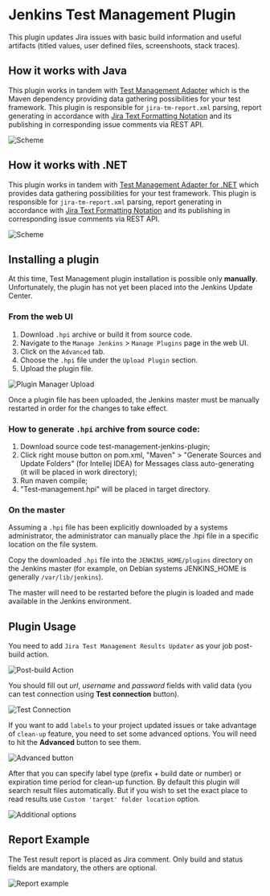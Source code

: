 # Jenkins Test Management Plugin
This plugin updates Jira issues with basic build information and useful artifacts (titled values, user defined files, screenshoots, stack traces).

## How it works with Java

This plugin works in tandem with [Test Management Adapter] which is the Maven dependency providing data gathering possibilities for your test framework. This plugin is responsible for `jira-tm-report.xml` parsing, report generating in accordance with [Jira Text Formatting Notation] and its publishing in corresponding issue comments via REST API.

![Scheme](/images/readme_main_scheme.jpg)

## How it works with .NET

This plugin works in tandem with [Test Management Adapter for .NET] which provides data gathering possibilities for your test framework. This plugin is responsible for `jira-tm-report.xml` parsing, report generating in accordance with [Jira Text Formatting Notation] and its publishing in corresponding issue comments via REST API.

![Scheme](/images/readme_main_scheme_NET.jpg)

## Installing a plugin

At this time, Test Management plugin installation is possible only **manually**. Unfortunately, the plugin has not yet been placed into the Jenkins Update Center.

### From the web UI

1. Download `.hpi` archive or build it from source code.
1. Navigate to the `Manage Jenkins` > `Manage Plugins` page in the web UI.
1. Click on the `Advanced` tab.
1. Choose the `.hpi` file under the `Upload Plugin` section.
1. Upload the plugin file.

![Plugin Manager Upload](https://jenkins.io/doc/book/resources/managing/plugin-manager-upload.png)

Once a plugin file has been uploaded, the Jenkins master must be manually restarted in order for the changes to take effect.

### How to generate `.hpi` archive from source code:

1. Download source code test-management-jenkins-plugin;
2. Click right mouse button on pom.xml, "Maven" > "Generate Sources and Update Folders" (for Intellej IDEA) for Messages class auto-generating (it will be placed in work directory);
3. Run maven compile;
4. "Test-management.hpi" will be placed in target directory.

### On the master

Assuming a `.hpi` file has been explicitly downloaded by a systems administrator, the administrator can manually place the .hpi file in a specific location on the file system.

Copy the downloaded `.hpi` file into the `JENKINS_HOME/plugins` directory on the Jenkins master (for example, on Debian systems JENKINS_HOME is generally `/var/lib/jenkins`).

The master will need to be restarted before the plugin is loaded and made available in the Jenkins environment.

## Plugin Usage

You need to add `Jira Test Management Results Updater` as your job post-build action. 

![Post-build Action](/images/readme_file_00.jpg)

You should fill out _url_, _username_ and _password_ fields with valid data (you can test connection using **Test connection** button). 

![Test Connection](/images/readme_file_01.jpg)

If you want to add `labels` to your project updated issues or take advantage of `clean-up` feature, you 
need to set some advanced options. You will need to hit the **Advanced** button to see them.

![Advanced button](/images/readme_file_02.jpg)

After that you can specify label type (prefix + build date or number) or expiration time period for clean-up function.
By default this plugin will search result files automatically. But if you wish to set the exact place to read results use `Custom 'target' folder location` option.

![Additional options](/images/post-build-action-full.jpg)

## Report Example

The Test result report is placed as Jira comment. Only build and status fields are mandatory, the others are optional. 

![Report example](/images/readme_file_04.jpg)

[Test Management Adapter]: https://github.com/at-lab-development/adapter-java-sources
[Test Management Adapter for .NET]: https://github.com/at-lab-development/adapter-.net-source
[Jira Text Formatting Notation]: https://jira.atlassian.com/secure/WikiRendererHelpAction.jspa?section=all

